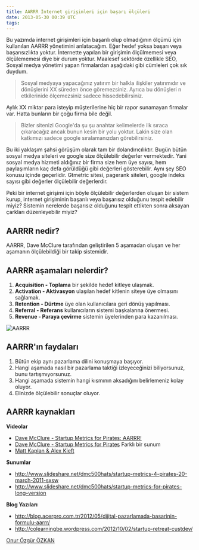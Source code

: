```yaml
---
title: AARRR İnternet girişimleri için başarı ölçüleri
date: 2013-05-30 00:39 UTC
tags:
---
```


Bu yazımda internet girişimleri için başarılı olup olmadığının ölçümü için kullanılan AARRR yönetimini anlatacağım. Eğer hedef yoksa başarı veya başarısızlıkta yoktur. İnternette yapılan bir girişimin ölçülmemesi veya ölçülememesi diye bir durum yoktur. Maalesef sektörde özellikle SEO, Sosyal medya yönetimi yapan firmalardan aşağıdaki gibi cümleleri çok sık duydum.

> Sosyal medyaya yapacağınız yatırım bir halkla ilişkiler yatırımıdır ve dönüşlerini XX süreden önce göremezsiniz. Ayrıca bu dönüşleri n etkilerinide ölçemezsiniz sadece hissedebilirsiniz.

Aylık XX miktar para isteyip müşterilerine hiç bir rapor sunamayan firmalar var. Hatta bunların bir çoğu firma bile değil.

> Bizler sitenizi Google'da şu şu anahtar kelimelerde ilk sıraca çıkaracağız ancak bunun kesin bir yolu yoktur. Lakin size olan katkımızı sadece google sıralamanızdan görebilirsiniz.

Bu iki yaklaşım şahsi görüşüm olarak tam bir dolandırıcılıktır. Bugün bütün sosyal medya siteleri ve google size ölçülebilir değerler vermektedir. Yani sosyal medya hizmeti aldığınız bir firma size hem üye sayısı, hem paylaşımların kaç defa görüldüğü gibi değerleri gösterebilir. Aynı şey SEO konusu içinde geçerlidir. Gtmetric sitesi, pagerank siteleri, google indeks sayısı gibi değerler ölçülebilir değerlerdir.

Peki bir internet girişimi için böyle ölçülebilir değerlerden oluşan bir sistem kurup, internet girişiminin başarılı veya başarısız olduğunu tespit edebilir miyiz? Sistemin nerelerde başarısız olduğunu tespit ettikten sonra aksayan çarkları düzenleyebilir miyiz?

## AARRR nedir?

AARRR, Dave McClure tarafından geliştirilen 5 aşamadan oluşan ve her aşamanın ölçülebildiği bir takip sistemidir.

## AARRR aşamaları nelerdir?

1.  **Acquisition - Toplama** bir şekilde hedef kitleye ulaşmak.
2.  **Activation - Aktivasyon** ulaşılan hedef kitlenin siteye üye olmasını sağlamak.
3.  **Retention - Dürtme** üye olan kullanıcılara geri dönüş yapılması.
4.  **Referral - Referans** kullanıcıların sistemi başkalarına önermesi.
5.  **Revenue - Paraya çevirme** sistemin üyelerinden para kazanılması.

![AARRR][1]

## AARRR'ın faydaları

1.  Bütün ekip aynı pazarlama dilini konuşmaya başıyor.
2.  Hangi aşamada nasıl bir pazarlama taktiği izleyeceğinizi biliyorsunuz, bunu tartışmıyorsunuz.
3.  Hangi aşamada sistemin hangi kısmının aksadığını belirlemeniz kolay oluyor.
4.  Elinizde ölçülebilir sonuçlar oluyor.

## AARRR kaynakları

**Videolar**

*   [Dave McClure - Startup Metrics for Pirates: AARRR!][2]
*   [Dave McClure - Startup Metrics for Pirates][3] Farklı bir sunum
*   [Matt Kaplan & Alex Kieft][4]

**Sunumlar**

*   http://www.slideshare.net/dmc500hats/startup-metrics-4-pirates-20-march-2011-sxsw
*   http://www.slideshare.net/dmc500hats/startup-metrics-for-pirates-long-version

**Blog Yazıları**

*   http://blog.acerpro.com.tr/2012/05/dijital-pazarlamada-basarinin-formulu-aarrr/
*   http://colearningbe.wordpress.com/2012/10/02/startup-retreat-custdev/

 [1]: http://www.lab2023.com/wp-content/uploads/2013/05/aarrr-1009x1024.jpg
 [2]: http://www.youtube.com/watch?v=irjgfW0BIrw
 [3]: http://www.ustream.tv/recorded/5336115
 [4]: http://www.knowledgevision.com/aarrr_metrics


[Onur Özgür ÖZKAN](http://twitter.com/onurozgurozkan)
